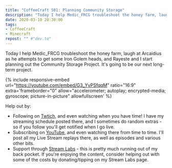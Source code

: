 ```yaml
---
title: "CoffeeCraft S01: Planning Community Storage"
description: "Today I help Medic_FRCG troubleshoot the honey farm, laugh at Arcaidius as he attempts to get some Iron Golem heads, and Rayeste and I start planning out the Community Storage Project. It's going to be our next long-term project."
date: 2020-03-10 20:30:00
tags:
- CoffeeCraft
- Minecraft
repost: "" #"dev.to"
---
```


Today I help Medic_FRCG troubleshoot the honey farm, laugh at Arcaidius as he attempts to get some Iron Golem heads, and Rayeste and I start planning out the Community Storage Project. It's going to be our next long-term project.
<!--more-->

{% include responsive-embed url="https://youtube.com/embed/G3_YyPSfqqM" ratio="16:9" extra='frameborder="0" allow="accelerometer; autoplay; encrypted-media; gyroscope; picture-in-picture" allowfullscreen' %}

Help out by:
 * Following on [Twtich](https://twitch.tv/AnonJr_Live), and even watching when you have time! I have my streaming schedule posted there, and I sometimes do random extras - so if you follow you'll get notified when I go live.
 * Subscribing on [YouTube](http://www.youtube.com/channel/UCXafqhKHbkSUIrq0LAuu0tw), and even watching there from time to time. I'll post all my Live Stream replays there, as well as episodes and various other bits.
 * Support through [Stream Labs](https://streamlabs.com/anonjr_live) - this is pretty much running out of my back pocket. If you're enjoying the content, consider helping out with some of the costs by donating/tipping on my Stream Labs page.